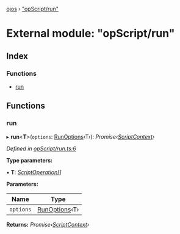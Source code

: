 [ojos](../README.md) › ["opScript/run"](_opscript_run_.md)

# External module: "opScript/run"

## Index

### Functions

* [run](_opscript_run_.md#run)

## Functions

###  run

▸ **run**<**T**>(`options`: [RunOptions](../interfaces/_opscript_types_.runoptions.md)‹T›): *Promise‹[ScriptContext](../interfaces/_opscript_types_.scriptcontext.md)›*

*Defined in [opScript/run.ts:6](https://github.com/cancerberoSgx/mirada/blob/3544b58/ojos/src/opScript/run.ts#L6)*

**Type parameters:**

▪ **T**: *[ScriptOperation](_opscript_types_.md#scriptoperation)[]*

**Parameters:**

Name | Type |
------ | ------ |
`options` | [RunOptions](../interfaces/_opscript_types_.runoptions.md)‹T› |

**Returns:** *Promise‹[ScriptContext](../interfaces/_opscript_types_.scriptcontext.md)›*
